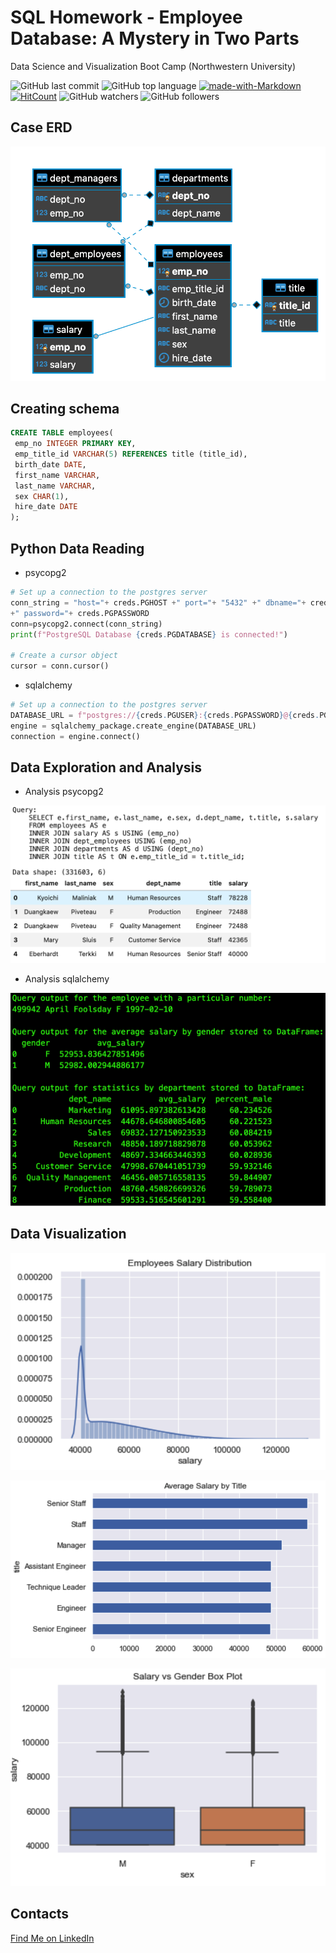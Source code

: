 # SQL Homework - Employee Database: A Mystery in Two Parts

Data Science and Visualization Boot Camp (Northwestern University)

![GitHub last commit](https://img.shields.io/github/last-commit/OlegRyzhkov2020/sql-challenge)
![GitHub top language](https://img.shields.io/github/languages/top/OlegRyzhkov2020/sql-challenge)
[![made-with-Markdown](https://img.shields.io/badge/Made%20with-Markdown-1f425f.svg)](http://commonmark.org)
[![HitCount](http://hits.dwyl.com/OlegRyzhkov2020/sql-challenge.svg)](http://hits.dwyl.com/OlegRyzhkov2020/sql-challenge)
![GitHub watchers](https://img.shields.io/github/watchers/OlegRyzhkov2020/sql-challenge?label=Watch&style=social)
![GitHub followers](https://img.shields.io/github/followers/OlegRyzhkov2020?label=Follow&style=social)

## Case ERD

![presentation_slide](images/employees_erd.png)

## Creating schema

```sql
CREATE TABLE employees(
 emp_no INTEGER PRIMARY KEY,
 emp_title_id VARCHAR(5) REFERENCES title (title_id),
 birth_date DATE,
 first_name VARCHAR,
 last_name VARCHAR,
 sex CHAR(1),
 hire_date DATE
);
```

## Python Data Reading

* psycopg2

```python
# Set up a connection to the postgres server
conn_string = "host="+ creds.PGHOST +" port="+ "5432" +" dbname="+ creds.PGDATABASE +" user=" + creds.PGUSER \
+" password="+ creds.PGPASSWORD
conn=psycopg2.connect(conn_string)
print(f"PostgreSQL Database {creds.PGDATABASE} is connected!")

# Create a cursor object
cursor = conn.cursor()
```
* sqlalchemy

```python
# Set up a connection to the postgres server
DATABASE_URL = f"postgres://{creds.PGUSER}:{creds.PGPASSWORD}@{creds.PGHOST}:5432/{creds.PGDATABASE}"
engine = sqlalchemy_package.create_engine(DATABASE_URL)
connection = engine.connect()
```

## Data Exploration and Analysis

* Analysis psycopg2

![presentation_slide](images/exploration.png)

* Analysis sqlalchemy

![presentation_slide](images/alchemy_analysis.png)

## Data Visualization

![presentation_slide](images/salary_distribution.png)

![presentation_slide](images/visualization.png)

![presentation_slide](images/gender_boxplot.png)


## Contacts
[Find Me on
LinkedIn](https://www.linkedin.com/in/oleg-n-ryzhkov/)
